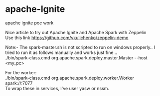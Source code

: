 # apache-Ignite
apache ignite poc work   

Nice article to try out Apache Ignite and Apache Spark with Zeppelin   
Use this link  https://github.com/vkulichenko/zeppelin-demo

Note:- The spark-master.sh is not scripted to run on windows properly.. I tried to run it as follows manually and works just fine ..   
./bin/spark-class.cmd org.apache.spark.deploy.master.Master --host <my_pc>   

For the worker:   
./bin/spark-class.cmd org.apache.spark.deploy.worker.Worker spark://<mypc>:7077   
To wrap these in services, I've user yasw or nssm.   


